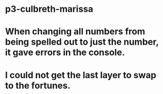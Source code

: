 # p3-culbreth-marissa

# When changing all numbers from being spelled out to just the number, it gave errors in the console.

# I could not get the last layer to swap to the fortunes.
